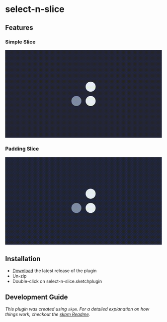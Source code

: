 # select-n-slice

## Features

### Simple Slice

![Demonstation of the Simple Slice feature.](readme-assets/showcase-simpleslice.gif)

### Padding Slice

![Demonstation of the Padding Slice feature.](readme-assets/showcase-paddingslice.gif)

## Installation

- [Download](../../releases/latest/download/select-n-slice.sketchplugin.zip) the latest release of the plugin
- Un-zip
- Double-click on select-n-slice.sketchplugin

## Development Guide

_This plugin was created using `skpm`. For a detailed explanation on how things work, checkout the [skpm Readme](https://github.com/skpm/skpm/blob/master/README.md)._

